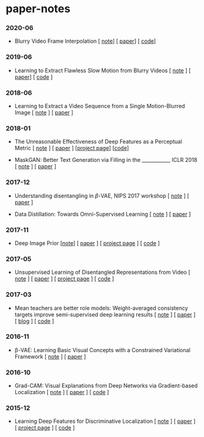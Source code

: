 # paper-notes

### 2020-06

* Blurry Video Frame Interpolation [ [note](notes/blurry-vfi.md)] [ [paper](https://arxiv.org/pdf/2002.12259.pdf)] [ [code](https://github.com/laomao0/BIN)]

### 2019-06

* Learning to Extract Flawless Slow Motion from Blurry Videos [ [note](notes/flawless-slomo.md) ] [ [paper](https://openaccess.thecvf.com/content_CVPR_2019/papers/Jin_Learning_to_Extract_Flawless_Slow_Motion_From_Blurry_Videos_CVPR_2019_paper.pdf)] [ [code](https://github.com/MeiguangJin/slow-motion) ]

### 2018-06

* Learning to Extract a Video Sequence from a Single Motion-Blurred Image [ [note](notes/learning-to-extract-video.md) ] [ [paper](https://openaccess.thecvf.com/content_cvpr_2018/papers/Jin_Learning_to_Extract_CVPR_2018_paper.pdf) ]


### 2018-01

* The Unreasonable Effectiveness of Deep Features as a Perceptual Metric [ [note](notes/the-unreasonable-effectiveness-of-deep-features-as-a-perceptual-metric.md) ] [ [paper](https://arxiv.org/abs/1801.03924v1) ] [[project page](https://richzhang.github.io/PerceptualSimilarity/)] [[code](https://github.com/richzhang/PerceptualSimilarity)]

* MaskGAN: Better Text Generation via Filling in the ___________, ICLR 2018 [ [note](notes/mask-gan.md) ] [ [paper](https://arxiv.org/abs/1801.07736) ]


### 2017-12

* Understanding disentangling in $\beta$-VAE, NIPS 2017 workshop [ [note](notes/beta-vae.md) ] [ [paper](https://drive.google.com/open?id=0Bwy4Nlx78QCCNktVTFFMTUs4N2oxY295VU9qV25MWTBQS2Uw) ]

* Data Distillation: Towards Omni-Supervised Learning [ [note](notes/data-distillation.md) ] [ [paper](https://arxiv.org/abs/1503.02531) ]

### 2017-11

* Deep Image Prior [[note](notes/deep-image-prior.md)] [ [paper](https://arxiv.org/pdf/1711.10925.pdf) ] [ [project page](https://dmitryulyanov.github.io/deep_image_prior) ] [ [code](https://github.com/DmitryUlyanov/deep-image-prior) ]

### 2017-05

* Unsupervised Learning of Disentangled Representations from Video  [ [note](notes/unsupervised-learning-of-disentangled-representations-from-video.md) ] [ [paper](https://arxiv.org/abs/1705.10915) ] [ [project page](https://sites.google.com/view/drnet-paper//) ] [ [code](https://github.com/edenton/drnet) ]

### 2017-03

* Mean teachers are better role models: Weight-averaged consistency targets improve semi-supervised deep learning results [ [note](notes/mean-teachers.md) ] [ [paper](https://arxiv.org/abs/1703.01780) ] [ [blog](https://thecuriousaicompany.com/mean-teacher/) ] [ [code](https://github.com/CuriousAI/mean-teacher) ]

### 2016-11

* β-VAE: Learning Basic Visual Concepts with a Constrained Variational Framework [ [note](notes/beta-vae.md) ] [ [paper](https://openreview.net/forum?id=Sy2fzU9gl) ]

### 2016-10

* Grad-CAM: Visual Explanations from Deep Networks via Gradient-based Localization [ [note](notes/gradcam.md) ] [ [paper](https://arxiv.org/pdf/1610.02391.pdf) ] [ [code](https://github.com/ramprs/grad-cam) ]

### 2015-12

* Learning Deep Features for Discriminative Localization [ [note](notes/gradcam.md) ] [ [paper](http://cnnlocalization.csail.mit.edu/Zhou_Learning_Deep_Features_CVPR_2016_paper.pdf) ] [ [project page](http://cnnlocalization.csail.mit.edu/) ] [ [code](https://github.com/metalbubble/CAM) ]
<!-- mathjax -->
<!-- For rendering web pages, this piece of code is useful.. but not for Github Markdown. -->
<!-- <script type="text/javascript" src="//cdn.mathjax.org/mathjax/latest/MathJax.js?config=TeX-AMS-MML_HTMLorMML"></script> -->
<!-- Using this Google Chrome Extension helps: https://chrome.google.com/webstore/detail/github-with-mathjax/ioemnmodlmafdkllaclgeombjnmnbima -->
